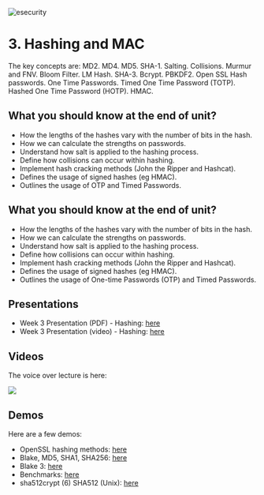 ![esecurity](https://raw.githubusercontent.com/billbuchanan/esecurity/master/z_associated/esecurity_graphics.jpg)
# 3. Hashing and MAC

The key concepts are: MD2. MD4. MD5. SHA-1. Salting. Collisions. Murmur and FNV. Bloom Filter. LM Hash. SHA-3. Bcrypt. PBKDF2. Open SSL Hash passwords. One Time Passwords. Timed One Time Password (TOTP). Hashed One Time Password (HOTP). HMAC.

## What you should know at the end of unit?

* How the lengths of the hashes vary with the number of bits in the hash.
* How we can calculate the strengths on passwords.
* Understand how salt is applied to the hashing process.
* Define how collisions can occur within hashing.
* Implement hash cracking methods (John the Ripper and Hashcat).
* Defines the usage of signed hashes (eg HMAC).
* Outlines the usage of OTP and Timed Passwords.

## What you should know at the end of unit?

* How the lengths of the hashes vary with the number of bits in the hash.
* How we can calculate the strengths on passwords.
* Understand how salt is applied to the hashing process.
* Define how collisions can occur within hashing.
* Implement hash cracking methods (John the Ripper and Hashcat).
* Defines the usage of signed hashes (eg HMAC).
* Outlines the usage of One-time Passwords (OTP) and Timed Passwords.

## Presentations

* Week 3 Presentation (PDF) - Hashing: [here](https://github.com/billbuchanan/esecurity/blob/master/unit03_hashing/lecture/chapter03_hashing_authentication.pdf)
* Week 3 Presentation (video) - Hashing: [here](https://youtu.be/3D11YGD4vFQ)


## Videos
The voice over lecture is here:

[![](http://img.youtube.com/vi/RCArDEBXvW0/0.jpg)](https://www.youtube.com/watch?v=RCArDEBXvW0 "")

## Demos
Here are a few demos:

* OpenSSL hashing methods: [here](https://asecuritysite.com/openssl/openssl_full2)
* Blake, MD5, SHA1, SHA256: [here](https://asecuritysite.com/hash/hashnew)
* Blake 3: [here](https://asecuritysite.com/hash/blake3)
* Benchmarks: [here](https://asecuritysite.com/hash/htest)
* sha512crypt ($6$) SHA512 (Unix): [here](https://asecuritysite.com/hash/splunk_hash)


